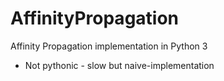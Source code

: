 # AffinityPropagation
Affinity Propagation implementation in Python 3

* Not pythonic - slow but naive-implementation
